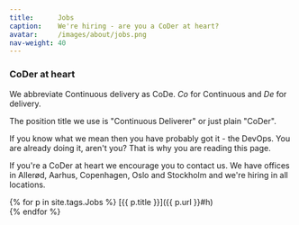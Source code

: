 ```yaml
---
title:      Jobs
caption:    We're hiring - are you a CoDer at heart?
avatar:     /images/about/jobs.png
nav-weight: 40
---
```


### CoDer at heart


We abbreviate Continuous delivery as CoDe. _Co_ for Continuous and _De_ for delivery.

The position title we use is "Continuous Deliverer" or just plain "CoDer".

If you know what we mean then you have probably got it - the DevOps. You are already doing it, aren't you? That is why you are reading this page.

If you're a CoDer at heart we encourage you to contact us. We have offices in Allerød, Aarhus, Copenhagen, Oslo and Stockholm and we're hiring in all locations.

{% for p in site.tags.Jobs %}
  [{{ p.title }}]({{ p.url }}#h)<br>
{% endfor %}
